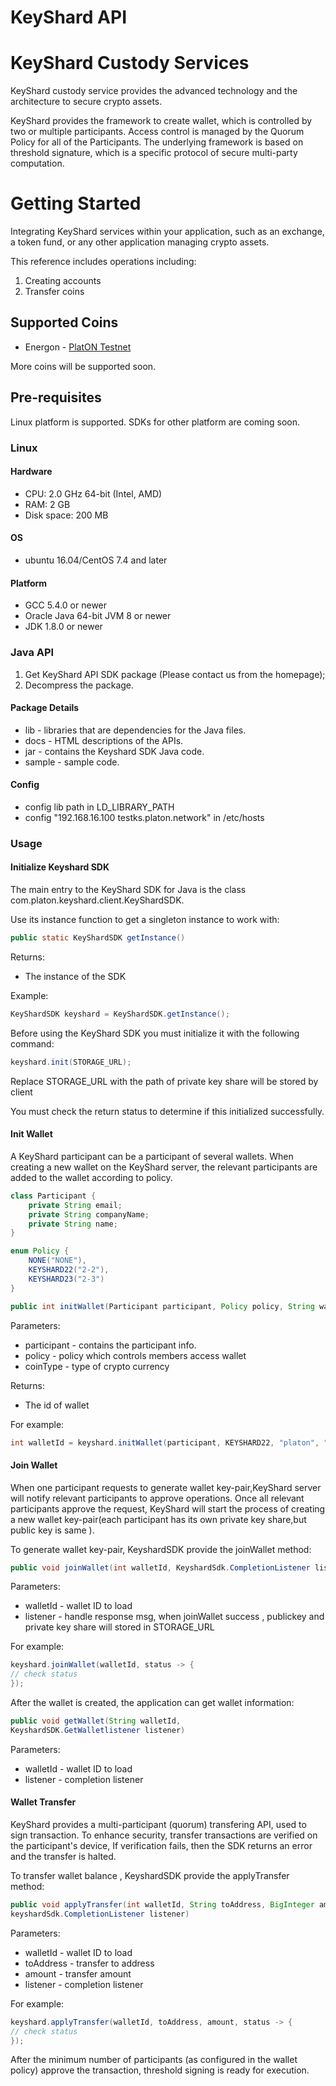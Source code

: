 # KeyShard API

# KeyShard Custody Services

KeyShard custody service provides the advanced technology and the architecture to secure crypto assets. 

KeyShard provides the framework to create wallet, which is controlled by two or multiple participants. Access control is managed by the Quorum Policy for all of the Participants. The underlying framework is based on threshold signature, which is a specific protocol of secure multi-party computation.

# Getting Started

Integrating KeyShard services within your application, such as an exchange, a token fund, or any other application managing crypto assets.

This reference includes operations including: 
 
1. Creating accounts 
2. Transfer coins

## Supported Coins
* Energon - [PlatON Testnet](platon.network)

More coins will be supported soon.


## Pre-requisites

Linux platform is supported. SDKs for other platform are coming soon.
### Linux
#### Hardware
- CPU: 2.0 GHz 64-bit (Intel, AMD)
- RAM: 2 GB
- Disk space: 200 MB

#### OS
- ubuntu 16.04/CentOS 7.4 and later

#### Platform
- GCC 5.4.0 or newer
- Oracle Java 64-bit JVM 8 or newer
- JDK 1.8.0 or newer


### Java API

1. Get KeyShard API SDK package (Please contact us from the homepage);
2. Decompress the package.

#### Package Details

- lib - libraries that are dependencies for the Java files.
- docs - HTML descriptions of the APIs.
- jar - contains the Keyshard SDK Java code.
- sample - sample code.

#### Config

- config  lib path in LD_LIBRARY_PATH
- config "192.168.16.100 testks.platon.network" in /etc/hosts 


### Usage
#### Initialize Keyshard SDK
The main entry to the KeyShard SDK for Java is the class com.platon.keyshard.client.KeyShardSDK.

Use its instance function to get a singleton instance to work with:

```java
public static KeyShardSDK getInstance()
```

Returns:
- The instance of the SDK

Example:
```java
KeyShardSDK keyshard = KeyShardSDK.getInstance();
```

Before using the KeyShard SDK you must initialize it with the following command:

```java
keyshard.init(STORAGE_URL);
```

Replace STORAGE_URL with the path of private key share will be stored by client

You must check the return status to determine if this initialized successfully.

#### Init Wallet
A KeyShard participant can be a participant of several wallets. When creating a new wallet on the KeyShard server, the relevant participants are added to the wallet according to policy.

```java
class Participant {
	private String email;
	private String companyName;
	private String name;
}

enum Policy {
	NONE("NONE"),
	KEYSHARD22("2-2"),
	KEYSHARD23("2-3")
}

public int initWallet(Participant participant, Policy policy, String walletName, String coinType)
```

Parameters:

- participant - contains the participant info.
- policy - policy which controls members access wallet
- coinType - type of crypto currency

Returns:
- The id of wallet

For example:

```java
int walletId = keyshard.initWallet(participant, KEYSHARD22, "platon", "Energon");
```

#### Join Wallet
When one participant requests to generate wallet key-pair,KeyShard server will notify relevant participants to approve operations.
Once all relevant participants approve the request, KeyShard will start the process of creating a new wallet key-pair(each participant has its own private key share,but public key is same ).

To generate wallet key-pair, KeyshardSDK provide the joinWallet method:

```java
public void joinWallet(int walletId, KeyshardSdk.CompletionListener listener)
```

Parameters:

- walletId - wallet ID to load
- listener - handle response msg, when joinWallet success ,  publickey and private key share will stored in STORAGE_URL

For example:

```java
keyshard.joinWallet(walletId, status -> {
// check status
});
```

After the wallet is created, the application can get wallet information:

```java
public void getWallet(String walletId,
KeyshardSDK.GetWalletlistener listener)
```

Parameters:

- walletId - wallet ID to load
- listener - completion listener

#### Wallet Transfer
KeyShard provides a multi-participant (quorum) transfering API, used to sign transaction.
To enhance security, transfer transactions are verified on the participant's device, If verification fails, then the SDK returns an error and the transfer is halted.


To transfer wallet balance , KeyshardSDK provide the applyTransfer method:
```java
public void applyTransfer(int walletId, String toAddress, BigInteger amount,
keyshardSdk.CompletionListener listener)
```

Parameters:

- walletId - wallet ID to load
- toAddress - transfer to address
- amount   -  transfer amount
- listener - completion listener

For example:

```java
keyshard.applyTransfer(walletId, toAddress, amount, status -> {
// check status
});
```

After the minimum number of participants (as configured in the wallet policy) approve the transaction, threshold signing is ready for execution.
